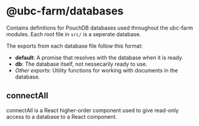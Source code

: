 # @ubc-farm/databases

Contains definitions for PouchDB databases used throughout the ubc-farm modules.
Each root file in `src/` is a seperate database.

The exports from each database file follow this format:
- **default**: A promise that resolves with the database when it is ready.
- **db**: The database itself, not nessecarily ready to use.
- *Other exports*: Utility functions for working with documents in the database.

## connectAll
connectAll is a React higher-order component used to give
read-only access to a database to a React component.
